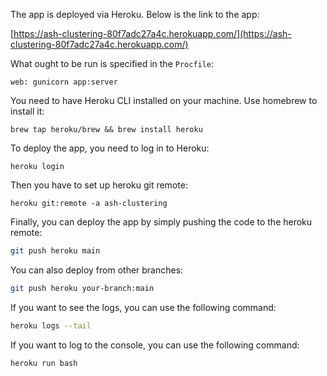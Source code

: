 The app is deployed via Heroku.
Below is the link to the app:

[https://ash-clustering-80f7adc27a4c.herokuapp.com/](https://ash-clustering-80f7adc27a4c.herokuapp.com/)

What ought to be run is specified in the `Procfile`:
```
web: gunicorn app:server
```
You need to have Heroku CLI installed on your machine. Use homebrew to install it:
```
brew tap heroku/brew && brew install heroku
```

To deploy the app, you need to log in to Heroku:
```
heroku login
```
Then you have to set up heroku git remote:
```
heroku git:remote -a ash-clustering
```
Finally, you can deploy the app by simply pushing the code to the heroku remote:
```bash
git push heroku main
```

You can also deploy from other branches:
```bash
git push heroku your-branch:main
```

If you want to see the logs, you can use the following command:
```bash
heroku logs --tail
```
If you want to log to the console, you can use the following command:
```bash
heroku run bash
```





